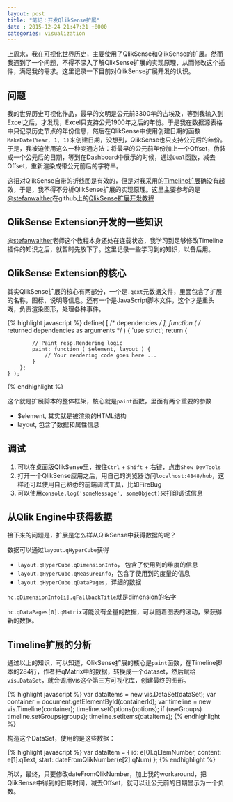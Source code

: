 ```yaml
---
layout: post
title: "笔记：开发QlikSense扩展"
date : 2015-12-24 21:47:21 +8000
categories: visualization
---
```




上周末，我在[可视化世界历史](http://www.pprollingstar.com/visualization/2015/12/23/World-History-Visualized.html)，主要使用了QlikSense和QlikSense的扩展。然而我遇到了一个问题，不得不深入了解QlikSense扩展的实现原理，从而修改这个插件，满足我的需求。这里记录一下目前对QlikSense扩展开发的认识。

## 问题

我的世界历史可视化作品，最早的文明是公元前3300年的古埃及，等到我输入到Excel之后，才发现，Excel只支持公元1900年之后的年份。于是我在数据源表格中只记录历史节点的年份信息，然后在QlikSense中使用创建日期的函数`MakeDate(Year, 1, 1)`来创建日期，没想到，QlikSense也只支持公元后的年份。于是，我被迫使用这么一种变通方法：将最早的公元前年份加上一个Offset，伪装成一个公元后的日期，等到在Dashboard中展示的时候，通过`Dual`函数，减去Offset，重新渲染成带公元前后的字符串。

这招对QlikSense自带的折线图是有效的，但是对我采用的[Timeline扩展](https://github.com/ralfbecher/QlikSense_Extension_Timeline)确没有起效，于是，我不得不分析QlikSense扩展的实现原理。这里主要参考的是[@stefanwalther](https://github.com/stefanwalther)在github上的[QlikSense扩展开发教程](https://github.com/stefanwalther/qliksense-extension-tutorial)

## QlikSense Extension开发的一些知识 ##

[@stefanwalther](https://github.com/stefanwalther)老师这个教程本身还处在连载状态，我学习到足够修改Timeline插件的知识之后，就暂时先放下了。这里记录一些学习到的知识，以备后用。

## QlikSense Extension的核心 ##

其实QlikSense扩展的核心有两部分，一个是`.qext`元数据文件，里面包含了扩展的名称，图标，说明等信息。还有一个是JavaScript脚本文件，这个才是重头戏，负责渲染图形，处理各种事件。

{% highlight javascript %}
define( [ /* dependencies */ ],
	function ( /* returned dependencies as arguments */ ) {
		'use strict';
		return {

			// Paint resp.Rendering logic
			paint: function ( $element, layout ) {
				// Your rendering code goes here ...				
			}
		};
	} );
{% endhighlight %}

这个就是扩展脚本的整体框架，核心就是`paint`函数，里面有两个重要的参数

- $element, 其实就是被渲染的HTML结构
- layout, 包含了数据和属性信息

## 调试 ##

1. 可以在桌面版QlikSense里，按住`Ctrl` + `Shift` + 右键，点击`Show DevTools`
2. 打开一个QlikSense应用之后，用自己的浏览器访问`localhost:4848/hub`，这样还可以使用自己熟悉的前端调试工具，比如FireBug
3. 可以使用`console.log('someMessage', someObject)`来打印调试信息

## 从Qlik Engine中获得数据 ##

接下来的问题是，扩展是怎么样从QlikSense中获得数据的呢？

数据可以通过`layout.qHyperCube`获得

- `layout.qHyperCube.qDimensionInfo`， 包含了使用到的维度的信息
- `layout.qHyperCube.qMeasureInfo`，包含了使用到的度量的信息
- `layout.qHyperCube.qDataPages`，详细的数据

`hc.qDimensionInfo[i].qFallbackTitle`就是dimension的名字

`hc.qDataPages[0].qMatrix`可能没有全量的数据，可以随着图表的滚动，来获得新的数据。

## Timeline扩展的分析 ##

通过以上的知识，可以知道，QlikSense扩展的核心是`paint`函数，在Timeline脚本的284行，作者把qMatrix中的数据，转换成一个dataset，然后赋给`vis.DataSet`，就会调用vis这个第三方可视化库，创建最终的图形。


{% highlight javascript %}
var dataItems = new vis.DataSet(dataSet);
var container = document.getElementById(containerId);
var timeline = new vis.Timeline(container);
timeline.setOptions(options);
if (useGroups) timeline.setGroups(groups);
timeline.setItems(dataItems);
{% endhighlight %}

构造这个DataSet，使用的是这些数据：

{% highlight javascript %}
var dataItem = {
	id: e[0].qElemNumber,
	content: e[1].qText,
	start: dateFromQlikNumber(e[2].qNum)
};
{% endhighlight %}

所以，最终，只要修改dateFromQlikNumber，加上我的workaround，把QlikSense中得到的日期时间，减去Offset，就可以让公元前的日期显示为一个负数。

